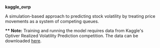 <b>kaggle_ovrp</b>

A simulation-based approach to predicting stock volatility by treating price movements as a system of competing queues. 

<b>** Note:</b> Training and running the model requires data from Kaggle's Optiver Realized Volatility Prediction competition. The data can be downloaded [here](https://www.kaggle.com/c/optiver-realized-volatility-prediction/data). 